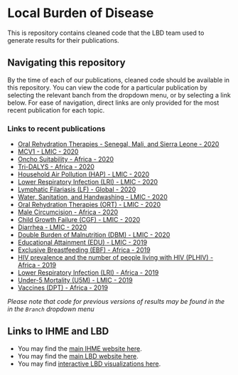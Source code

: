 # Local Burden of Disease

This is repository contains cleaned code that the LBD team used to generate results for their publications.

## Navigating this repository

By the time of each of our publications, cleaned code should be available in this repository. You can view the code for a particular publication by selecting the relevant banch from the dropdown menu, or by selecting a link below. For ease of navigation, direct links are only provided for the most recent publication for each topic.

### Links to recent publications

* [Oral Rehydration Therapies - Senegal, Mali, and Sierra Leone - 2020](https://github.com/ihmeuw/lbd/tree/ort-sen-mli-sle-2020)
* [MCV1 - LMIC - 2020](https://github.com/ihmeuw/lbd/tree/mcv1-lmic-2020)
* [Oncho Suitability - Africa - 2020](https://github.com/ihmeuw/lbd/tree/oncho_suitability)
* [Tri-DALYS - Africa - 2020](https://github.com/ihmeuw/lbd/tree/tridalys-africa-2020)
* [Household Air Pollution (HAP) - LMIC - 2020](https://github.com/ihmeuw/lbd/tree/hap-lmic-2020)
* [Lower Respiratory Infection (LRI) - LMIC - 2020](https://github.com/ihmeuw/lbd/tree/lri-lmic-2020)
* [Lymphatic Filariasis (LF) - Global - 2020](https://github.com/ihmeuw/lbd/tree/lf-global-2020)
* [Water, Sanitation, and Handwashing - LMIC - 2020](https://github.com/ihmeuw/lbd/tree/wash-lmic-2020)
* [Oral Rehydration Therapies (ORT) - LMIC - 2020](https://github.com/ihmeuw/lbd/tree/ort-lmic-2020)
* [Male Circumcision - Africa - 2020](https://github.com/ihmeuw/lbd/tree/male_circumcision-africa-2020)
* [Child Growth Failure (CGF) - LMIC - 2020](https://github.com/ihmeuw/lbd/tree/cgf-lmic-2019)
* [Diarrhea - LMIC - 2020](https://github.com/ihmeuw/lbd/tree/diarrhea-lmic-2020)
* [Double Burden of Malnutrition (DBM) - LMIC - 2020](https://github.com/ihmeuw/lbd/tree/dbm-lmic-2020)
* [Educational Attainment (EDU) - LMIC - 2019](https://github.com/ihmeuw/lbd/tree/edu-lmic-2019)
* [Exclusive Breastfeeding (EBF) - Africa - 2019](https://github.com/ihmeuw/lbd/tree/ebf-africa-2019)
* [HIV prevalence and the number of people living with HIV (PLHIV) - Africa - 2019](https://github.com/ihmeuw/lbd/tree/hiv-africa-2019)
* [Lower Respiratory Infection (LRI) - Africa - 2019](https://github.com/ihmeuw/lbd/tree/lri-africa-2019)
* [Under-5 Mortality (U5M) - LMIC - 2019](https://github.com/ihmeuw/lbd/tree/u5m-lmic-2019)
* [Vaccines (DPT) - Africa - 2019](https://github.com/ihmeuw/lbd/tree/dpt-africa-2019)

*Please note that code for previous versions of results may be found in the in the `Branch` dropdown menu*

## Links to IHME and LBD

* You may find the [main IHME website here](http://www.healthdata.org).
* You may find the [main LBD website here](http://www.healthdata.org/lbd).
* You may find [interactive LBD visualizations here](http://www.healthdata.org/lbd/data-visualizations).
